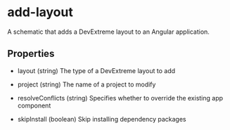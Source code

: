 # add-layout

A schematic that adds a DevExtreme layout to an Angular application.

## Properties

- layout (string)
 The type of a DevExtreme layout to add

- project (string)
 The name of a project to modify

- resolveConflicts (string)
 Specifies whether to override the existing app component

 - skipInstall (boolean)
 Skip installing dependency packages
